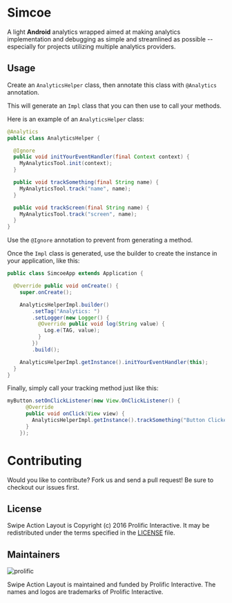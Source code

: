 # Simcoe

A light __Android__ analytics wrapped aimed at making analytics implementation and debugging as simple and
streamlined as possible -- especially for projects utilizing multiple analytics providers.

## Usage

Create an `AnalyticsHelper` class, then annotate this class with `@Analytics` annotation.

This will generate an `Impl` class that you can then use to call your methods.

Here is an example of an `AnalyticsHelper` class:

```java
@Analytics
public class AnalyticsHelper {

  @Ignore
  public void initYourEventHandler(final Context context) {
    MyAnalyticsTool.init(context);
  }

  public void trackSomething(final String name) {
    MyAnalyticsTool.track("name", name);
  }

  public void trackScreen(final String name) {
    MyAnalyticsTool.track("screen", name);
  }
}
```

Use the `@Ignore` annotation to prevent from generating a method.

Once the `Impl` class is generated, use the builder to create the instance in your application,
like this:
```java
public class SimcoeApp extends Application {

  @Override public void onCreate() {
    super.onCreate();

    AnalyticsHelperImpl.builder()
        .setTag("Analytics: ")
        .setLogger(new Logger() {
          @Override public void log(String value) {
            Log.e(TAG, value);
          }
        })
        .build();

    AnalyticsHelperImpl.getInstance().initYourEventHandler(this);
  }
}
```

Finally, simply call your tracking method just like this:
```java
myButton.setOnClickListener(new View.OnClickListener() {
      @Override
      public void onClick(View view) {
        AnalyticsHelperImpl.getInstance().trackSomething("Button Clicked!");
      }
    });
```

Contributing
============

Would you like to contribute? Fork us and send a pull request! Be sure to checkout our issues first.

## License

Swipe Action Layout is Copyright (c) 2016 Prolific Interactive. It may be redistributed under the terms specified in the [LICENSE] file.

[LICENSE]: /LICENSE

## Maintainers

![prolific](https://s3.amazonaws.com/prolificsitestaging/logos/Prolific_Logo_Full_Color.png)

Swipe Action Layout is maintained and funded by Prolific Interactive. The names and logos are trademarks of Prolific Interactive.


